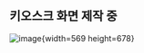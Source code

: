 ## 키오스크 화면 제작 중

![image](/uploads/2428e55023c7368651c90f685ffffd0f/image.png){width=569 height=678}

